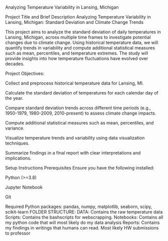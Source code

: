 Analyzing Temperature Variability in Lansing, Michigan

Project Title and Brief Description
Analyzing Temperature Variability in Lansing, Michigan: Standard Deviation and Climate Change Trends

This project aims to analyze the standard deviation of daily temperatures in Lansing, Michigan, across multiple time frames to investigate potential changes due to climate change.
Using historical temperature data, we will quantify trends in variability and compute additional statistical measures such as mean, percentiles, and temperature extremes. 
The study will provide insights into how temperature fluctuations have evolved over decades.

Project Objectives:

Collect and preprocess historical temperature data for Lansing, MI.

Calculate the standard deviation of temperatures for each calendar day of the year.

Compare standard deviation trends across different time periods (e.g., 1950-1979, 1980-2009, 2010-present) to assess climate change impacts.

Compute additional statistical measures such as mean, percentiles, and variance.

Visualize temperature trends and variability using data visualization techniques.

Summarize findings in a final report with clear interpretations and implications.

Setup Instructions
Prerequisites
Ensure you have the following installed:

Python (>=3.8)

Jupyter Notebook

Git

Required Python packages: pandas, numpy, matplotlib, seaborn, scipy, scikit-learn
FOLDER STRUCTURE:
DATA: Contains the raw temperature data
Scripts: Contains the bashscripts for webscrapping.
Notebooks: Contains all my python code that will most likely do my data analysis
Reports: Contains my findings in writings that humans can read. Most likely HW submissions to professor
